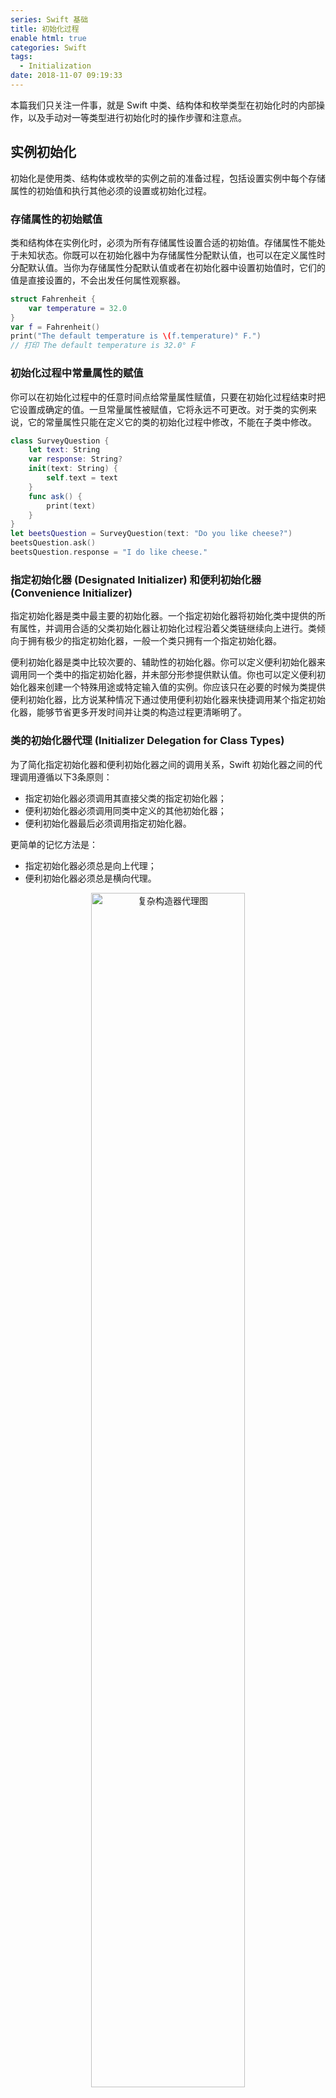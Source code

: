 ```yaml
---
series: Swift 基础
title: 初始化过程
enable html: true
categories: Swift
tags:
  - Initialization
date: 2018-11-07 09:19:33
---
```


本篇我们只关注一件事，就是 Swift 中类、结构体和枚举类型在初始化时的内部操作，以及手动对一等类型进行初始化时的操作步骤和注意点。

<!-- more -->

## 实例初始化

初始化是使用类、结构体或枚举的实例之前的准备过程，包括设置实例中每个存储属性的初始值和执行其他必须的设置或初始化过程。

### 存储属性的初始赋值

类和结构体在实例化时，必须为所有存储属性设置合适的初始值。存储属性不能处于未知状态。你既可以在初始化器中为存储属性分配默认值，也可以在定义属性时分配默认值。当你为存储属性分配默认值或者在初始化器中设置初始值时，它们的值是直接设置的，不会出发任何属性观察器。

```swift
struct Fahrenheit {
    var temperature = 32.0
}
var f = Fahrenheit()
print("The default temperature is \(f.temperature)° F.")
// 打印 The default temperature is 32.0° F
```

### 初始化过程中常量属性的赋值

你可以在初始化过程中的任意时间点给常量属性赋值，只要在初始化过程结束时把它设置成确定的值。一旦常量属性被赋值，它将永远不可更改。对于类的实例来说，它的常量属性只能在定义它的类的初始化过程中修改，不能在子类中修改。

```swift
class SurveyQuestion {
    let text: String
    var response: String?
    init(text: String) {
        self.text = text
    }
    func ask() {
        print(text)
    }
}
let beetsQuestion = SurveyQuestion(text: "Do you like cheese?")
beetsQuestion.ask()
beetsQuestion.response = "I do like cheese."
```

### 指定初始化器 (Designated Initializer) 和便利初始化器 (Convenience Initializer)

指定初始化器是类中最主要的初始化器。一个指定初始化器将初始化类中提供的所有属性，并调用合适的父类初始化器让初始化过程沿着父类链继续向上进行。类倾向于拥有极少的指定初始化器，一般一个类只拥有一个指定初始化器。

便利初始化器是类中比较次要的、辅助性的初始化器。你可以定义便利初始化器来调用同一个类中的指定初始化器，并未部分形参提供默认值。你也可以定义便利初始化器来创建一个特殊用途或特定输入值的实例。你应该只在必要的时候为类提供便利初始化器，比方说某种情况下通过使用便利初始化器来快捷调用某个指定初始化器，能够节省更多开发时间并让类的构造过程更清晰明了。


### 类的初始化器代理 (Initializer Delegation for Class Types)

为了简化指定初始化器和便利初始化器之间的调用关系，Swift 初始化器之间的代理调用遵循以下3条原则：

- 指定初始化器必须调用其直接父类的指定初始化器；
- 便利初始化器必须调用同类中定义的其他初始化器；
- 便利初始化器最后必须调用指定初始化器。

更简单的记忆方法是：

- 指定初始化器必须总是向上代理；
- 便利初始化器必须总是横向代理。

<div align="center">  
<img
    src="https://images.herculas.cn/image/blog/swift/initialization/4-1-initializer-delegation.png"
    width="70%"
    alt="复杂构造器代理图"
/>
</div>

### 两段式初始化 (Two-phase Initialization)

Swift 中类的初始化分为两个阶段。第一个阶段，类中的每个存储属性被赋于一个初值。当每个存储属性都得到初始赋值之后，第二个阶段开始。第二个阶段给每个类一次机会，在新实例准备使用之前进一步自定义其存储属性。

Swift 编译器将执行4种有效的安全检查，以确保两段式初始化过程不出错地完成：

1. 指定初始化器必须保证它所在的类的所有属性都必须先初始化完成，之后才能将其他初始化任务向上代理给父类中的初始化器。一个对象的内存只有在其所有存储属性确定之后才能完全初始化。为了满足这一原则，指定初始化器必须保证它所在的类的属性在它往上代理之前先完成初始化。
2. 指定初始化器必须在为继承的属性设置新值前向上代理调用父类初始化器。如果不这么做，指定初始化器赋予的新值将被父类中的初始化器覆盖。
3. 便利初始化器必须在为任意属性（包括所有同类中定义的）赋新值之前代理调用其他构造器。如果不这么做，便利初始化器赋予的新值将会被该类的指定初始化器覆盖。
4. 初始化器在第一阶段初始化完成前，不能调用任何实例方法，不能读取任何实例属性的值，不能引用self作为一个值。类的实例在第一阶段结束前并不是完全有效的。只有第一阶段完成后，类的实例才是有效的，才能访问属性和调用方法。

以下是基于上述安全检查的两段式初始化过程：

阶段1:

- 类的某个指定初始化器或便利初始化器被调用；
- 完成类的新实例内存的分配，但此时内存尚未被初始化；
- 指定初始化器确保其所在类引入的所有存储属性都已经赋了初值，存储属性所属的内存完成初始化；
- 指定初始化器切换到父类的初始化器，对其存储属性完成相同的任务；
- 该过程沿着类继承链一直向上执行，直到到达继承链的最顶部；
- 当到达了继承链的最顶部，而且继承链的最后一个类已确保所有的存储属性都已经得到赋值，该实例的内存完成初始化。阶段1完成。

<div align="center">  
<img
    src="https://images.herculas.cn/image/blog/swift/initialization/4-2-two-phase-initialization.png"
    width="70%"
    alt="构建过程阶段1"
/>
</div>

 阶段2:

- 从继承链顶部往下，继承链中每个类的指定初始化器都有机会进一步自定义实例。初始化器此时可以访问 `self`、修改它的属性并调用实例方法；
- 最终，继承链中任意的便利初始化器有机会自定义实例和使用 `self`。

<div align="center">  
<img
    src="https://images.herculas.cn/image/blog/swift/initialization/4-3-two-phase-initialization.png"
    width="70%"
    alt="构建过程阶段2"
/>
</div>

### 初始化器实践

接下来我们用一个实例来展示指定初始化器、便利初始化器和初始化器的自动继承。该实例包含了 3 个类 `Food`, `RecipeIngredient` 以及 `ShoppingListItem` 的层级结构，并将演示它们的构造器是如何相互作用的。

类层次中的基类是 `Food`，它是一个简单的用来封装食物名字的类。`Food` 类引入了一个叫做 `name` 的 `String` 类型属性，并提供了 2 个初始化器用于创造 `Food` 实例：

```swift
class Food {
    var name: String
    init(name: String) {
        self.name = name
    }
    
    convenience init() {
        self.init(name: "[Unnamed]")
    }
}
let namedMeat = Food(name: "Bacon")
let mysteryMeat = Food()
```

<div align="center">  
<img
    src="https://images.herculas.cn/image/blog/swift/initialization/4-4-initializers-example.png"
    width="70%"
    alt="Food 构造器链"
/>
</div>

层级中的第二个类是 `Food` 的子类 `RecipeIngredient`。`RecipeIngredient` 类用于表示食谱中的一项原料。它引入了 `Int` 类型的属性 `quantity` 并且定义了 2 个初始化器来创建 `RecipeIngredient` 实例：

```swift
class RecipeIngredient: Food {
    var quantity: Int
    init(name: String, quantity: Int) {
        self.quantity = quantity
        super.init(name: name)
    }
    override convenience init(name: String) {
        self.init(name: name, quantity: 1)
    }
}
```

<div align="center">  
<img
    src="https://images.herculas.cn/image/blog/swift/initialization/4-5-initializers-example.png"
    width="70%"
    alt="RecipeIngredient 构造器"
/>
</div>

类层级中第三个也是最后一个类是 `RecipeIngredient` 的子类，叫做 `ShoppingListItem`。这个类构建了购物单中出现的某一种食谱原料。`ShoppingListItem` 引入一个布尔型属性 `purchased`，默认值是 `false`。`ShoppingListItem` 还新增了一个计算属性 `description`，提供了简单的文字描述：

```swift
class ShoppingListItem: RecipeIngredient {
    var purchased = false
    var description: String {
        var output = "\(quantity) x \(name)"
        output += purchased ? "✔" : "✘"
        return output
    }
}
```

<div align="center">  
<img
    src="https://images.herculas.cn/image/blog/swift/initialization/4-6-initializers-example.png"
    width="70%"
    alt="三类构造器图"
/>
</div>

你可以使用三个继承来的构造器来创建 `ShoppingListItem` 的新实例：

```swift
var breakfastList = [
    ShoppingListItem(),
    ShoppingListItem(name: "Bacon"),
    ShoppingListItem(name: "Eggs", quantity: 6)
]
breakfastList[0].name = "Orange juice"
breakfastList[0].purchased = true
for item in breakfastList {
    print(item.description)
}
// 1 x orange juice ✔
// 1 x bacon ✘
// 6 x eggs ✘
```